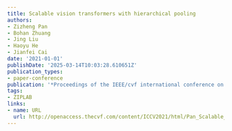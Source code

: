 ```yaml
---
title: Scalable vision transformers with hierarchical pooling
authors:
- Zizheng Pan
- Bohan Zhuang
- Jing Liu
- Haoyu He
- Jianfei Cai
date: '2021-01-01'
publishDate: '2025-03-14T10:03:28.610651Z'
publication_types:
- paper-conference
publication: '*Proceedings of the IEEE/cvf international conference on computer vision*'
tags:
- ZIPLAB
links:
- name: URL
  url: http://openaccess.thecvf.com/content/ICCV2021/html/Pan_Scalable_Vision_Transformers_With_Hierarchical_Pooling_ICCV_2021_paper.html
---
```

